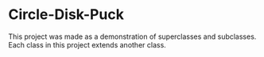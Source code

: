 # Circle-Disk-Puck
This project was made as a demonstration of superclasses and subclasses. Each class in this project extends another class. 
